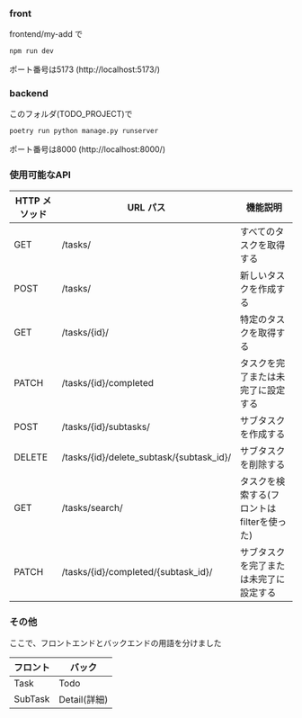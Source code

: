 ### front
frontend/my-add で  
```bash
npm run dev
```
ポート番号は5173 (http://localhost:5173/)


### backend
このフォルダ(TODO_PROJECT)で
```bash
poetry run python manage.py runserver
```
ポート番号は8000 (http://localhost:8000/)

### 使用可能なAPI
| HTTP メソッド | URL パス                                      | 機能説明                                   |
| ------------- | --------------------------------------------- | ------------------------------------------ |
| GET           | /tasks/                                       | すべてのタスクを取得する                   |
| POST          | /tasks/                                       | 新しいタスクを作成する                     |
| GET           | /tasks/{id}/                                  | 特定のタスクを取得する                     |
| PATCH         | /tasks/{id}/completed                         | タスクを完了または未完了に設定する           |
| POST          | /tasks/{id}/subtasks/                         | サブタスクを作成する                       |
| DELETE        | /tasks/{id}/delete_subtask/{subtask_id}/      | サブタスクを削除する                       |
| GET           | /tasks/search/                                | タスクを検索する(フロントはfilterを使った)                           |
| PATCH         | /tasks/{id}/completed/{subtask_id}/           | サブタスクを完了または未完了に設定する       |


### その他
ここで、フロントエンドとバックエンドの用語を分けました

| フロント | バック  |
| -------- | -------- |
|Task | Todo |
|SubTask | Detail(詳細) |




